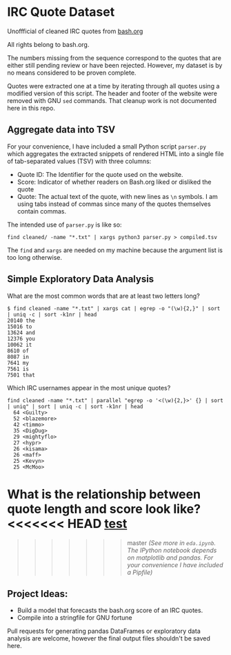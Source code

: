 # IRC Quote Dataset

Unoffficial of cleaned IRC quotes from [bash.org](http://bash.org)

All rights belong to bash.org.

The numbers missing from the sequence correspond to the quotes that are either
still pending review or have been rejected. However, my dataset is by no means
considered to be proven complete.

Quotes were extracted one at a time by iterating through all quotes using a
modified version of this script. The header and footer of the website were
removed with GNU `sed` commands. That cleanup work is not documented here in 
this repo.

## Aggregate data into TSV

For your convenience, I have included a small Python script `parser.py` 
which aggregates the extracted snippets of rendered HTML into a single 
file of tab-separated values (TSV) with three columns:
- Quote ID: The Identifier for the quote used on the website.
- Score: Indicator of whether readers on Bash.org liked or disliked the quote
- Quote: The actual text of the quote, with new lines as `\n` symbols.
I am using tabs instead of commas since many of the quotes themselves contain 
commas.

The intended use of `parser.py` is like so:
```
find cleaned/ -name "*.txt" | xargs python3 parser.py > compiled.tsv
```

The `find` and `xargs` are needed on my machine because the argument list is too long otherwise.

## Simple Exploratory Data Analysis
What are the most common words that are at least two letters long?
```
$ find cleaned -name "*.txt" | xargs cat | egrep -o "(\w){2,}" | sort | uniq -c | sort -k1nr | head
20140 the
15016 to
13624 and
12376 you
10062 it
8610 of
8087 in
7641 my
7561 is
7501 that
```

Which IRC usernames appear in the most unique quotes? 
```
find cleaned -name "*.txt" | parallel "egrep -o '<(\w){2,}>' {} | sort | uniq" | sort | uniq -c | sort -k1nr | head
  64 <Guilty>
  52 <blazemore>
  42 <timmo>
  35 <DigDug>
  29 <mightyflo>
  27 <hypr>
  26 <kisama>
  26 <maff>
  25 <Kevyn>
  25 <McMoo>
```

What is the relationship between quote length and score look like?
<<<<<<< HEAD
[test](img/len_vs_score.png "")
=======
[](img/len_vs_score.png "")
>>>>>>> master
_(See more in `eda.ipynb`. The IPython notebook depends on matplotlib and pandas. For your convenience I have included a Pipfile)_

## Project Ideas:
- Build a model that forecasts the bash.org score of an IRC quotes.
- Compile into a stringfile for GNU fortune

Pull requests for generating pandas DataFrames or exploratory data analysis are
welcome, however the final output files shouldn't be saved here.


